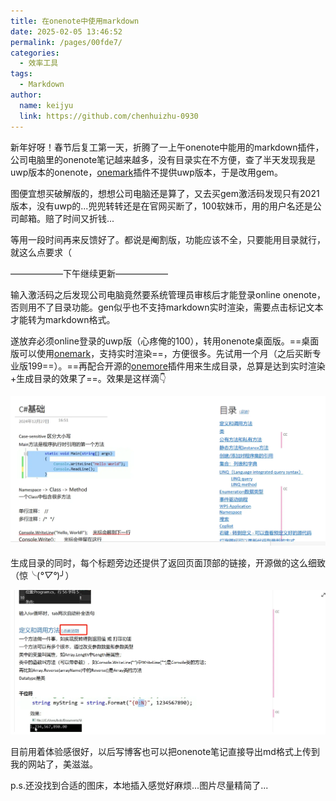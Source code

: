 ```yaml
---
title: 在onenote中使用markdown
date: 2025-02-05 13:46:52
permalink: /pages/00fde7/
categories: 
  - 效率工具
tags: 
  - Markdown
author: 
  name: keijyu
  link: https://github.com/chenhuizhu-0930
---
```

新年好呀！春节后复工第一天，折腾了一上午onenote中能用的markdown插件，公司电脑里的onenote笔记越来越多，没有目录实在不方便，查了半天发现我是uwp版本的onenote，[onemark](https://onemark.neuxlab.cn/)插件不提供uwp版本，于是改用gem。

图便宜想买破解版的，想想公司电脑还是算了，又去买gem激活码发现只有2021版本，没有uwp的...兜兜转转还是在官网买断了，100软妹币，用的用户名还是公司邮箱。赔了时间又折钱...

等用一段时间再来反馈好了。都说是阉割版，功能应该不全，只要能用目录就行，就这么点要求（

——————下午继续更新——————

输入激活码之后发现公司电脑竟然要系统管理员审核后才能登录online onenote，否则用不了目录功能。gen似乎也不支持markdown实时渲染，需要点击标记文本才能转为markdown格式。

遂放弃必须online登录的uwp版（心疼俺的100），转用onenote桌面版。==桌面版可以使用[onemark](https://onemark.neuxlab.cn/)，支持实时渲染==，方便很多。先试用一个月（之后买断专业版199\==）。==再配合开源的[onemore](https://onemoreaddin.com/)插件用来生成目录，总算是达到实时渲染+生成目录的效果了==。效果是这样滴👇

![alt text](https://github.com/chenhuizhu-0930/picx-images-hosting/raw/master/image.5q7n6hitfw.webp)

生成目录的同时，每个标题旁边还提供了返回页面顶部的链接，开源做的这么细致（惊╰(*°▽°*)╯）

![alt text](https://github.com/chenhuizhu-0930/picx-images-hosting/raw/master/1738897647045.7eh03o93m2.webp)

目前用着体验感很好，以后写博客也可以把onenote笔记直接导出md格式上传到我的网站了，美滋滋。

p.s.还没找到合适的图床，本地插入感觉好麻烦...图片尽量精简了...
